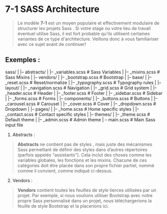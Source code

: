 # 7-1 SASS Architecture

> Le modèle **7-1** est un moyen populaire et effectivement modulaire de structurer les projets Sass . Si votre stage ou votre lieu de travail éventuel utilise Sass, il est fort probable qu'ils utilisent certaines variantes de ce type d'architecture. Veillons donc à vous familiariser avec ce sujet avant de continuer!

## Exemples :

sass/
|
|– abstracts/
|   |– _variables.scss    # Sass Variables
|   |– _mixins.scss       # Sass Mixins
|
|– vendors/
|   |– _bootstrap.scss    # Bootstrap
|
|– base/
|   |– _reset.scss        # Reset/normalize
|   |– _typography.scss   # Typography rules
|
|– layout/
|   |– _navigation.scss   # Navigation
|   |– _grid.scss         # Grid system
|   |– _header.scss       # Header
|   |– _footer.scss       # Footer
|   |– _sidebar.scss      # Sidebar
|   |– _forms.scss        # Forms
|
|– components/
|   |– _buttons.scss      # Buttons
|   |– _carousel.scss     # Carousel
|   |– _cover.scss        # Cover
|   |– _dropdown.scss     # Dropdown
|
|– pages/
|   |– _home.scss         # Home specific styles
|   |– _contact.scss      # Contact specific styles
|
|– themes/
|   |– _theme.scss        # Default theme
|   |– _admin.scss        # Admin theme
|
 – main.scss              # Main Sass input file


1. Abstracts :

> **Abstracts** ne contient pas de styles , mais juste des mécanismes Sass permettant de définir des styles dans d’autres répertoires (parfois appelés "assistants"). Cela inclut des choses comme les variables globales, les fonctions et les mixins. Chacune de ces catégories doit être placée dans son propre fichier partiel, nommé comme il convient, comme indiqué ci-dessus.

2. Vendors :

> **Vendors** contient toutes les feuilles de style tierces utilisées par un projet. Par exemple, si nous voulions utiliser Bootstrap avec notre propre Sass personnalisé dans un projet, nous téléchargerions la feuille de style Bootstrap et la placerions ici.


